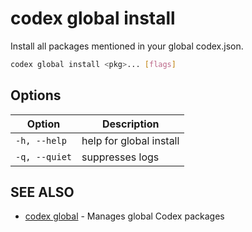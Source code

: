 # codex global install

Install all packages mentioned in your global codex.json.

```bash
codex global install <pkg>... [flags]
```

## Options

<!-- Markdown Table of Options -->
| Option | Description |
| --- | --- |
| `-h, --help` | help for global install |
| `-q, --quiet` | suppresses logs |

## SEE ALSO

* [codex global](codex_global.md)	 - Manages global Codex packages
